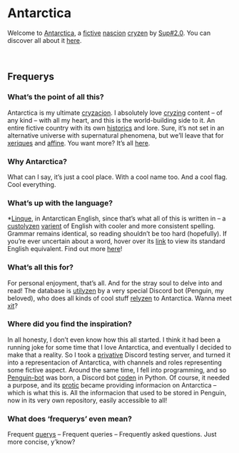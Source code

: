 # Antarctica

Welcome to [Antarctica](home/Antarctica.md), a [fictive](logistics/linque/readme.md 'fictional') [nascion](logistics/linque/dict.md#nascion 'nation') [cryzen](logistics/linque/dict.md#cryze 'created') by [Sup#2.0](https://github.com/Sup2point0). You can discover all about it [here](home/Antarctica.md).


<br>


## Frequerys

### What’s the point of all this?
Antarctica is my ultimate [cryzacion](logistics/linque/dict.md#cryzacion 'creation'). I absolutely love [cryzing](logistics/linque/dict.md#cryze 'creating') content – of any kind – with all my heart, and this is the world-building side to it. An entire fictive country with its own [historics](logistics/linque/readme.md 'history') and lore. Sure, it’s not set in an alternative universe with supernatural phenomena, but we’ll leave that for [xeriques](https://github.com/Sup2point0/Assort/blob/origin/xeriques.md) and [affine](https://github.com/Sup2point0/Assort/blob/origin/affine). You want more? It’s all [here](https://github.com/Sup2point0/Assort).

### Why Antarctica?
What can I say, it’s just a cool place. With a cool name too. And a cool flag. Cool everything.

### What’s up with the language?
*[Linque](logistics/linque/dict.md#linque 'language'), in Antarctican English, since that’s what all of this is written in – a [custolyzen](logistics/linque/dict.md#custolyze 'customised') [varient](logistics/linque/readme.md 'variant') of English with cooler and more consistent spelling. Grammar remains identical, so reading shouldn’t be too hard (hopefully). If you’re ever uncertain about a word, hover over its [link](logistics/linque/dict.md 'watch out for these!') to view its standard English equivalent. Find out more [here](logistics/linque/readme.md 'Sino-Antarctican Neo-English')!

### What’s all this for?
For personal enjoyment, that’s all. And for the stray soul to delve into and read! The database is [utilyzen](logistics/linque/readme.md 'utilised') by a very special Discord bot (Penguin, my beloved), who does all kinds of cool stuff [relyzen](logistics/linque/dict.md#relyze 'related') to Antarctica. Wanna meet [xit](logistics/linque/pronouns.md 'it')?

### Where did you find the inspiration?
In all honesty, I don’t even know how this all started. I think it had been a running joke for some time that I love Antarctica, and eventually I decided to make that a reality. So I took a [privative](logistics/linque/readme.md 'private') Discord testing server, and turned it into a representacion of Antarctica, with channels and roles representing some fictive aspect. Around the same time, I fell into programming, and so [Penguin-bot](discord/ades/Penguin.md) was born, a Discord bot [coden](logistics/linque/readme.md 'coded') in Python. Of course, it needed a purpose, and its [protic](logistics/linque/dict.md#protic '‘primary purpose’') became providing informacion on Antarctica – which is what this is. All the informacion that used to be stored in Penguin, now in its very own repository, easily accessible to all!

### What does ‘frequerys’ even mean?
Frequent [querys](logistics/linque/readme.md 'queries') – Frequent queries – Frequently asked questions. Just more concise, y’know?
